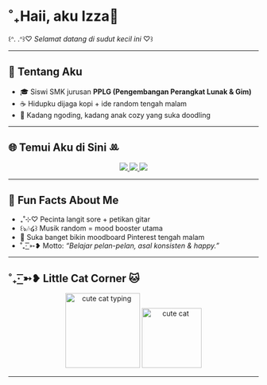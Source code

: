 # ˚₊Haii, aku Izza🌷   

꒰ᐢ. .ᐢ꒱♡ *Selamat datang di sudut kecil ini* ♡꒱   

---

## 🧸 Tentang Aku  
- 🎓 Siswi SMK jurusan **PPLG (Pengembangan Perangkat Lunak & Gim)**  
- ☕ Hidupku dijaga kopi + ide random tengah malam  
- 🐰 Kadang ngoding, kadang anak cozy yang suka doodling   

---

## 🌐 Temui Aku di Sini ꔛ  
<p align="center">
  <a href="https://instagram.com/izzasza_" target="_blank"> 
    <img src="https://img.shields.io/badge/Instagram-ffdce5?style=for-the-badge&logo=instagram&logoColor=%23E4405F"/>
  </a>
  <a href="https://youtube.com/@zaethers" target="_blank"> 
    <img src="https://img.shields.io/badge/YouTube-ffe2e2?style=for-the-badge&logo=youtube&logoColor=%23FF0000"/>
  </a>
  <a href="https://pinterest.com/izzasza_" target="_blank"> 
    <img src="https://img.shields.io/badge/Pinterest-ffe4ec?style=for-the-badge&logo=pinterest&logoColor=%23BD081C"/>
  </a>
</p>  

---

## 🐾 Fun Facts About Me  
- ₊˚⊹♡ Pecinta langit sore + petikan gitar 
- ꒰ঌ🎶໒꒱ Musik random = mood booster utama  
- 🌷 Suka banget bikin moodboard Pinterest tengah malam  
- ˚₊· ͟͟͞͞➳❥ Motto: *“Belajar pelan-pelan, asal konsisten & happy.”*  

---

## ˚₊· ͟͟͞͞➳❥ Little Cat Corner 🐱  
<p align="center">
  <img src="https://media.giphy.com/media/JIX9t2j0ZTN9S/giphy.gif" width="150" alt="cute cat typing"/>  
  <img src="https://media.giphy.com/media/MDJ9IbxxvDUQM/giphy.gif" width="120" alt="cute cat"/>  
</p>  

---

